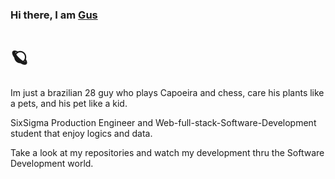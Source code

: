 ### Hi there, I am [Gus](https://www.linkedin.com/in/gustavohdealmeida/) 


# :ringed_planet:


Im just a brazilian 28 guy who plays Capoeira and chess, care his plants like a pets, and his pet like a kid.

SixSigma Production Engineer and Web-full-stack-Software-Development student that enjoy logics and data.

Take a look at my repositories and watch my development thru the Software Development world.




<!--
**gusttavocaruso/gusttavocaruso** is a ✨ _special_ ✨ repository because its `README.md` (this file) appears on your GitHub profile.

Here are some ideas to get you started:

- 🔭 I’m currently working on ...
- 🌱 I’m currently learning ...
- 👯 I’m looking to collaborate on ...
- 🤔 I’m looking for help with ...
- 💬 Ask me about ...
- 📫 How to reach me: ...
- 😄 Pronouns: ...
- ⚡ Fun fact: ...
-->
